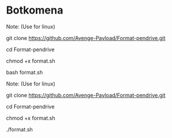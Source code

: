 # Botkomena


Note: (Use for linux)


git clone https://github.com/Avenge-Payload/Format-pendrive.git

cd Format-pendrive

chmod +x format.sh

bash format.sh


Note: (Use for linux)

git clone https://github.com/Avenge-Payload/Format-pendrive.git

cd Format-pendrive

chmod +x format.sh

./format.sh
